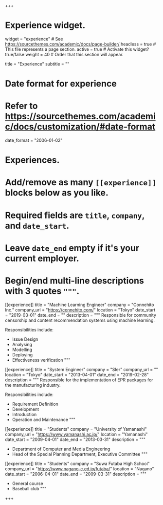 +++
# Experience widget.
widget = "experience"  # See https://sourcethemes.com/academic/docs/page-builder/
headless = true  # This file represents a page section.
active = true  # Activate this widget? true/false
weight = 40  # Order that this section will appear.

title = "Experience"
subtitle = ""

# Date format for experience
#   Refer to https://sourcethemes.com/academic/docs/customization/#date-format
date_format = "2006-01-02"

# Experiences.
#   Add/remove as many `[[experience]]` blocks below as you like.
#   Required fields are `title`, `company`, and `date_start`.
#   Leave `date_end` empty if it's your current employer.
#   Begin/end multi-line descriptions with 3 quotes `"""`.
[[experience]]
  title = "Machine Learning Engineer"
  company = "Connehito Inc."
  company_url = "https://connehito.com/"
  location = "Tokyo"
  date_start = "2019-03-01"
  date_end = ""
  description = """
  Responsible for community censorship and content recommendation systems using machine learning.

  Responsibilities include:
  * Issue Design
  * Analysing
  * Modelling
  * Deploying
  * Effectiveness verification
  """

[[experience]]
  title = "System Engineer"
  company = "SIer"
  company_url = ""
  location = "Tokyo"
  date_start = "2013-04-01"
  date_end = "2019-02-28"
  description = """
  Responsible for the implementation of EPR packages for the manufacturing industry.

  Responsibilities include:
  * Requirement Definition
  * Development
  * Introduction
  * Operation and Maintenance
  """

[[experience]]
  title = "Students"
  company = "University of Yamanashi"
  company_url = "https://www.yamanashi.ac.jp/"
  location = "Yamanashi"
  date_start = "2009-04-01"
  date_end = "2013-03-31"
  description = """
  * Department of Computer and Media Engineering
  * Head of the Special Planning Department, Executive Committee
  """

[[experience]]
  title = "Students"
  company = "Suwa Futaba High School"
  company_url = "https://www.nagano-c.ed.jp/futaba/"
  location = "Nagano"
  date_start = "2006-04-01"
  date_end = "2009-03-31"
  description = """
  * General course
  * Baseball club
  """

+++
